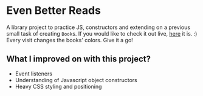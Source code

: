 # Even Better Reads

A library project to practice JS, constructors and extending on a previous small task of creating `Book`s.
If you would like to check it out live, [here](https://aaron-contreras.github.io/library/) it is. :) Every visit
changes the books' colors. Give it a go!

## What I improved on with this project?

- Event listeners
- Understanding of Javascript object constructors
- Heavy CSS styling and positioning
